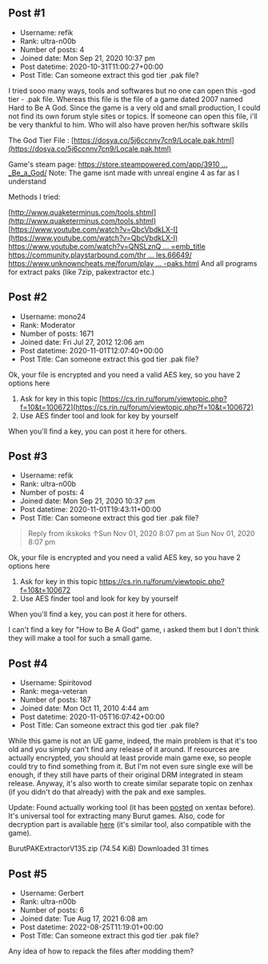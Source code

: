 ## Post #1
- Username: refik
- Rank: ultra-n00b
- Number of posts: 4
- Joined date: Mon Sep 21, 2020 10:37 pm
- Post datetime: 2020-10-31T11:00:27+00:00
- Post Title: Can someone extract this god tier .pak file?

I tried sooo many ways, tools and softwares but no one can open this -god tier - .pak file. Whereas this file is the file of a game dated 2007 named Hard to Be A God. Since the game is a very old and small production, I could not find its own forum style sites or topics. İf someone can open this file, i'll be very thankful to him. Who will also have proven her/his software skills 

The God Tier File  : [https://dosya.co/5j6ccnnv7cn9/Locale.pak.html](https://dosya.co/5j6ccnnv7cn9/Locale.pak.html)

Game's steam page: [https://store.steampowered.com/app/3910 ... _Be_a_God/](https://store.steampowered.com/app/391030/Hard_to_Be_a_God/)
Note: The game isnt made with unreal engine 4 as far as I understand

Methods I tried:

[http://www.quaketerminus.com/tools.shtml](http://www.quaketerminus.com/tools.shtml)
[https://www.youtube.com/watch?v=QbcVbdkLX-I](https://www.youtube.com/watch?v=QbcVbdkLX-I)
[https://www.youtube.com/watch?v=QNSLznQ ... =emb_title](https://www.youtube.com/watch?v=QNSLznQbHUU&feature=emb_title)
[https://community.playstarbound.com/thr ... les.66649/](https://community.playstarbound.com/threads/how-to-successfully-pack-and-unpack-pak-files.66649/)
[https://www.unknowncheats.me/forum/play ... -paks.html](https://www.unknowncheats.me/forum/playerunknown-s-battlegrounds/259754-unpack-encrypted-paks.html)
And all programs for extract paks (like 7zip, pakextractor etc.)
## Post #2
- Username: mono24
- Rank: Moderator
- Number of posts: 1671
- Joined date: Fri Jul 27, 2012 12:06 am
- Post datetime: 2020-11-01T12:07:40+00:00
- Post Title: Can someone extract this god tier .pak file?

Ok, your file is encrypted and you need a valid AES key, so you have 2 options here

1. Ask for key in this topic [https://cs.rin.ru/forum/viewtopic.php?f=10&t=100672](https://cs.rin.ru/forum/viewtopic.php?f=10&t=100672)
2. Use AES finder tool and look for key by yourself

When you'll find a key, you can post it here for others.
## Post #3
- Username: refik
- Rank: ultra-n00b
- Number of posts: 4
- Joined date: Mon Sep 21, 2020 10:37 pm
- Post datetime: 2020-11-01T19:43:11+00:00
- Post Title: Can someone extract this god tier .pak file?

> Reply from ikskoks ↑Sun Nov 01, 2020 8:07 pm at Sun Nov 01, 2020 8:07 pm
>
> 
Ok, your file is encrypted and you need a valid AES key, so you have 2 options here

1. Ask for key in this topic https://cs.rin.ru/forum/viewtopic.php?f=10&t=100672
2. Use AES finder tool and look for key by yourself

When you'll find a key, you can post it here for others.

I can't find a key for "How to Be A God" game, ı asked them but I don't think they will make a tool for such a small game.
## Post #4
- Username: Spiritovod
- Rank: mega-veteran
- Number of posts: 187
- Joined date: Mon Oct 11, 2010 4:44 am
- Post datetime: 2020-11-05T16:07:42+00:00
- Post Title: Can someone extract this god tier .pak file?

While this game is not an UE game, indeed, the main problem is that it's too old and you simply can't find any release of it around. If resources are actually encrypted, you should at least provide main game exe, so people could try to find something from it. But I'm not even sure single exe will be enough, if they still have parts of their original DRM integrated in steam release.
Anyway, it's also worth to create similar separate topic on zenhax (if you didn't do that already) with the pak and exe samples.

Update: Found actually working tool (it has been [posted](http://www.xentax.com/uploads/author/itg/BurutPAKExtractorV135.zip) on xentax before). It's universal tool for extracting many Burut games. Also, code for decryption part is available [here](http://wiki.xentax.com/index.php/SpartaPAK) (it's similar tool, also compatible with the game).



 BurutPAKExtractorV135.zip
(74.54 KiB) Downloaded 31 times
## Post #5
- Username: Gerbert
- Rank: ultra-n00b
- Number of posts: 6
- Joined date: Tue Aug 17, 2021 6:08 am
- Post datetime: 2022-08-25T11:19:01+00:00
- Post Title: Can someone extract this god tier .pak file?

Any idea of how to repack the files after modding them?
